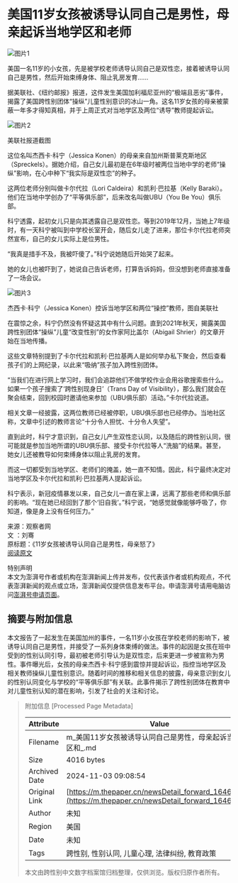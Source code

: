 # 美国11岁女孩被诱导认同自己是男性，母亲起诉当地学区和老师

![图片1](https://image.thepaper.cn/publish/interaction/image/4/528/321.jpg)

美国一名11岁的小女孩，先是被学校老师诱导认同自己是双性恋，接着被诱导认同自己是男性，然后开始束缚身体、阻止乳房发育……

据美联社、《纽约邮报》报道，这件发生美国加利福尼亚州的“极端且恶劣”事件，揭露了美国跨性别团体“操纵”儿童性别意识的冰山一角。这名11岁女孩的母亲被蒙蔽一年多才得知真相，并于上周正式对当地学区及两位“诱导”教师提起诉讼。

![图片2](https://imagepphcloud.thepaper.cn/pph/image/176/450/702.jpg)

美联社报道截图

这位名叫杰西卡·科宁（Jessica Konen）的母亲来自加州斯普莱克斯地区（Spreckels）。据她介绍，自己女儿最初是在6年级时被两位当地中学的老师“操纵”影响，在心中种下“我实际是双性恋”的种子。

这两位老师分别叫做卡尔代拉（Lori Caldeira）和凯利·巴拉基（Kelly Baraki）。他们在当地中学创办了“平等俱乐部”，后来改名叫做UBU（You Be You）俱乐部。

科宁透露，起初女儿只是向其透露自己是双性恋。等到2019年12月，当她上7年级时，有一天科宁被叫到中学校长室开会，随后女儿走了进来，那位卡尔代拉老师突然宣布，自己的女儿实际上是位男性。

“我真是措手不及，我被吓傻了。”科宁说她随后开始哭了起来。

她的女儿也被吓到了，她说自己告诉老师，打算告诉妈妈，但没想到老师直接准备了一场会议。

![图片3](https://imagepphcloud.thepaper.cn/pph/image/176/450/706.jpg)

杰西卡·科宁（Jessica Konen）控诉当地学区和两位“操控”教师，图自美联社

在震惊之余，科宁仍然没有怀疑这其中有什么问题。直到2021年秋天，揭露美国跨性别团体“操纵”儿童“改变性别”的女作家阿比盖尔（Abigail Shrier）的文章开始在当地传播。

这些文章特别提到了卡尔代拉和凯利·巴拉基两人是如何举办私下聚会，然后查看孩子们的上网纪录，以此来“吸纳”孩子加入跨性别团体。

“当我们在进行网上学习时，我们会追踪他们不做学校作业会用谷歌搜索些什么。如果一个孩子搜索了‘跨性别现身日’（Trans Day of Visibility），那么我们就会在聚会结束，回到校园时邀请他来参加（UBU俱乐部）活动。”卡尔代拉说道。

相关文章一经披露，这两位教师已经被停职，UBU俱乐部也已经停办。当地社区称，文章中引述的教师言论“十分令人担忧、十分令人失望”。

直到此时，科宁才意识到，自己女儿产生双性恋认同，以及随后的跨性别认同，很可能就是参加当地所谓的UBU俱乐部、接受卡尔代拉等人“洗脑”的结果。甚至，她女儿还被教导如何束缚身体以阻止乳房的发育。

而这一切都受到当地学区、老师们的掩盖，她一直不知情。因此，科宁最终决定对当地学区及卡尔代拉和凯利·巴拉基两人提起诉讼。

科宁表示，新冠疫情暴发以来，自己女儿一直在家上课，远离了那些老师和俱乐部的影响。“现在她已经回到了那个‘旧自我’。”科宁说，“她感觉就像能够呼吸了，你知道，像是身上没有任何压力。”

来源：观察者网  
文 ：刘骞  
原标题：《11岁女孩被诱导认同自己是男性，母亲怒了》  
[阅读原文](http://mp.weixin.qq.com/s/nU2HkINAWwVvLQq0qx2MXQ)

特别声明  
本文为澎湃号作者或机构在澎湃新闻上传并发布，仅代表该作者或机构观点，不代表澎湃新闻的观点或立场，澎湃新闻仅提供信息发布平台。申请澎湃号请用电脑访问[澎湃号申请页面](https://renzheng.thepaper.cn)。

## 摘要与附加信息

<!-- tcd_abstract -->
本文报告了一起发生在美国加州的事件，一名11岁小女孩在学校老师的影响下，被诱导认同自己是男性，并接受了一系列身体束缚的做法。事件的起因是女孩在班中受到的性别认同引导，最初被老师引导认为是双性恋，后来更进一步被宣称为男性。事件曝光后，女孩的母亲杰西卡·科宁感到震惊并提起诉讼，指控当地学区及相关教师操纵儿童性别意识。随着时间的推移和相关信息的披露，母亲意识到女儿的性别认同变化与学校的“平等俱乐部”有关联。此事件揭示了跨性别团体在教育中对儿童性别认知的潜在影响，引发了社会的关注和讨论。
<!-- tcd_abstract_end -->

> 附加信息 [Processed Page Metadata]
>
> | Attribute       | Value                                  |
> |-----------------|----------------------------------------|
> | Filename        | m_美国11岁女孩被诱导认同自己是男性，母亲起诉当地学区和_.md                             |
> | Size            | 4016 bytes                           |
> | Archived Date   | 2024-11-03 09:08:54                             |
> | Original Link   | [https://m.thepaper.cn/newsDetail_forward_16460072](https://m.thepaper.cn/newsDetail_forward_16460072)                       |
> | Author          | 未知                               |
> | Region          | 美国                               |
> | Date            | 未知                                 |
> | Tags            | 跨性别, 性别认同, 儿童心理, 法律纠纷, 教育政策                                 |
>
> 本文由跨性别中文数字档案馆归档整理，仅供浏览。版权归原作者所有。
>